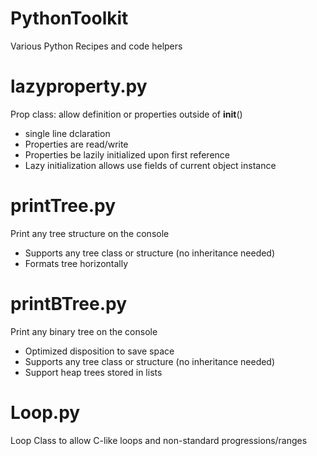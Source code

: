 # PythonToolkit
Various Python Recipes and code helpers

# lazyproperty.py

Prop class: allow definition or properties outside of __init__()
- single line dclaration
- Properties are read/write
- Properties be lazily initialized upon first reference
- Lazy initialization allows use fields of current object instance

# printTree.py

Print any tree structure on the console
- Supports any tree class or structure (no inheritance needed)
- Formats tree horizontally

# printBTree.py

Print any binary tree on the console
- Optimized disposition to save space
- Supports any tree class or structure (no inheritance needed)
- Support heap trees stored in lists

# Loop.py

Loop Class to allow C-like loops and non-standard progressions/ranges
